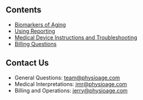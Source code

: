 Contents
--------
* [Biomarkers of Aging](biomarkers)
* [Using Reporting](reporting)
* [Medical Device Instructions and Troubleshooting](devices)
* [Billing Questions](billing)

Contact Us
-----------
* General Questions: team@physioage.com
* Medical Interpretations: jmr@physioage.com
* Billing and Operations: jerry@physioage.com
